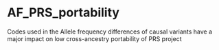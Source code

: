# AF_PRS_portability
Codes used in the Allele frequency differences of causal variants have a major impact on low cross-ancestry portability of PRS project
